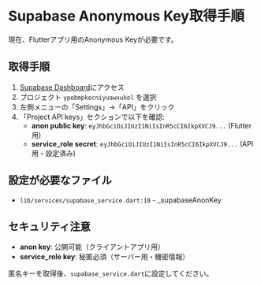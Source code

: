 # Supabase Anonymous Key取得手順

現在、Flutterアプリ用のAnonymous Keyが必要です。

## 取得手順

1. [Supabase Dashboard](https://supabase.com/dashboard)にアクセス
2. プロジェクト `ypobmpkecniyuawxukol` を選択
3. 左側メニューの「Settings」→「API」をクリック
4. 「Project API keys」セクションで以下を確認:
   - **anon public key**: `eyJhbGciOiJIUzI1NiIsInR5cCI6IkpXVCJ9...` (Flutter用)
   - **service_role secret**: `eyJhbGciOiJIUzI1NiIsInR5cCI6IkpXVCJ9...` (API用・設定済み)

## 設定が必要なファイル

- `lib/services/supabase_service.dart:10` - _supabaseAnonKey
  
## セキュリティ注意

- **anon key**: 公開可能（クライアントアプリ用）
- **service_role key**: 秘匿必須（サーバー用・機密情報）

匿名キーを取得後、`supabase_service.dart`に設定してください。